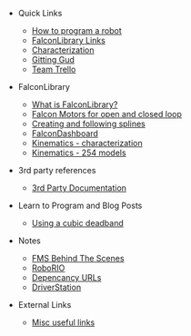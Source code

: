  <!-- - Robots -->
   <!-- - [Example](docs/robots/ExampleBot) -->
  
 - Quick Links
   - [How to program a robot](docs/guides/learnToRobot)
   - [FalconLibrary Links](docs/learn/falconlib/index)
   - [Characterization](docs/learn/characterization)
   - [Gitting Gud](docs/git)
   - [Team Trello](docs/trello)
 
 - FalconLibrary
   - [What is FalconLibrary?](docs/learn/falconlib/intro)
   - [Falcon Motors for open and closed loop](docs/learn/falconlib/falconmotor)
   - [Creating and following splines](docs/learn/falconlib/pathing)
   - [FalconDashboard](docs/learn/falconlib/falcondash)
   - [Kinematics - characterization](docs/learn/characterization)
   - [Kinematics - 254 models](docs/learn/falconlib/kinematics)

 - 3rd party references
   - [3rd Party Documentation](docs/thirdParty)

 - Learn to Program and Blog Posts
   - [Using a cubic deadband](docs/learn/cubicdeadband)

 - Notes
   - [FMS Behind The Scenes](docs/fms)
   - [RoboRIO](docs/roborio)
   - [Depencancy URLs](docs/deps)
   - [DriverStation](docs/ds)
  
 - External Links
   - [Misc useful links](docs/miscResources)